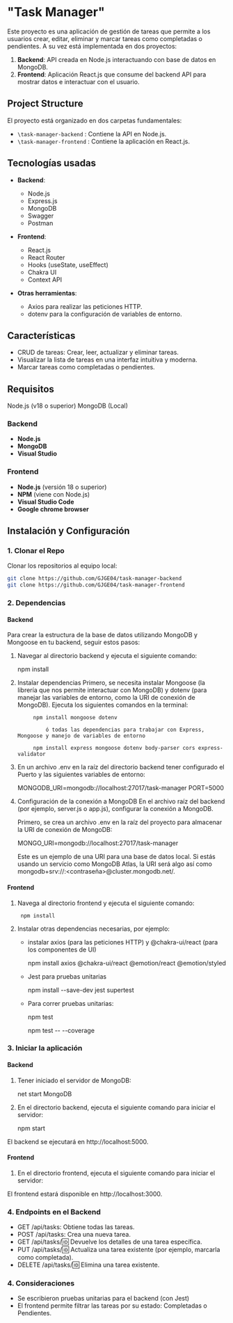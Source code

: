 # "Task Manager"

Este proyecto es una aplicación de gestión de tareas que permite a los usuarios crear, editar, eliminar y marcar tareas como completadas o pendientes. 
A su vez está implementada en dos proyectos:

1. **Backend**: API creada en Node.js interactuando con base de datos en MongoDB.
2. **Frontend**: Aplicación React.js que consume del backend API para mostrar datos e interactuar con el usuario.

## Project Structure 

El proyecto está organizado en dos carpetas fundamentales:

- `\task-manager-backend`	: Contiene la API en Node.js.
- `\task-manager-frontend`	: Contiene la aplicación en React.js.

## Tecnologías usadas

- **Backend**:
  - Node.js
  - Express.js
  - MongoDB
  - Swagger
  - Postman
  
- **Frontend**:
  - React.js
  - React Router
  - Hooks (useState, useEffect)
  - Chakra UI
  - Context API
  
- **Otras herramientas**:
  - Axios para realizar las peticiones HTTP.
  - dotenv para la configuración de variables de entorno.

## Características
- CRUD de tareas: Crear, leer, actualizar y eliminar tareas.
- Visualizar la lista de tareas en una interfaz intuitiva y moderna.
- Marcar tareas como completadas o pendientes.

## Requisitos
Node.js (v18 o superior)
MongoDB (Local)

### Backend

- **Node.js** 
- **MongoDB**		
- **Visual Studio** 

### Frontend

- **Node.js** (versión 18 o superior)
- **NPM** (viene con Node.js)
- **Visual Studio Code**
- **Google chrome browser**

## Instalación y Configuración

### 1. Clonar el Repo

Clonar los repositorios al equipo local:

```bash 
git clone https://github.com/GJGE04/task-manager-backend
git clone https://github.com/GJGE04/task-manager-frontend
```
### 2. Dependencias 

#### Backend

Para crear la estructura de la base de datos utilizando MongoDB y Mongoose en tu backend, seguir estos pasos:

1. Navegar al directorio backend y ejecuta el siguiente comando:

	npm install

2. Instalar dependencias
	Primero, se necesita instalar Mongoose (la librería que nos permite interactuar con MongoDB) y dotenv (para manejar las variables de entorno, como la URI de conexión de MongoDB).
	Ejecuta los siguientes comandos en la terminal:
	
			npm install mongoose dotenv
				
				ó todas las dependencias para trabajar con Express, Mongoose y manejo de variables de entorno
				
			npm install express mongoose dotenv body-parser cors express-validator	
				
3. En un archivo .env en la raíz del directorio backend tener configurado el Puerto y las siguientes variables de entorno:

	MONGODB_URI=mongodb://localhost:27017/task-manager
	PORT=5000
				
4. Configuración de la conexión a MongoDB
	En el archivo raíz del backend (por ejemplo, server.js o app.js), configurar la conexión a MongoDB.

	Primero, se crea un archivo .env en la raíz del proyecto para almacenar la URI de conexión de MongoDB:
	
	MONGO_URI=mongodb://localhost:27017/task-manager
	
	Este es un ejemplo de una URI para una base de datos local. Si estás usando un servicio como MongoDB Atlas, 
	la URI será algo así como 		  	mongodb+srv://<usuario>:<contraseña>@cluster.mongodb.net/<nombre-de-tu-db>.
	
#### Frontend

1. Navega al directorio frontend y ejecuta el siguiente comando:

		npm install
	
2. Instalar otras dependencias necesarias, por ejemplo:

	- instalar axios (para las peticiones HTTP) y @chakra-ui/react (para los componentes de UI)
	
		npm install axios @chakra-ui/react @emotion/react @emotion/styled

	- Jest para pruebas unitarias
		
		npm install --save-dev jest supertest
		
	- Para correr pruebas unitarias:
	
		npm test
		
		npm test -- --coverage
	
### 3. Iniciar la aplicación 

#### Backend

1. Tener iniciado el servidor de MongoDB:

	net start MongoDB

2. En el directorio backend, ejecuta el siguiente comando para iniciar el servidor:

	npm start
	
El backend se ejecutará en http://localhost:5000.
	
#### Frontend

1. En el directorio frontend, ejecuta el siguiente comando para iniciar el servidor:

El frontend estará disponible en http://localhost:3000.

### 4. Endpoints en el Backend

- GET /api/tasks: Obtiene todas las tareas.
- POST /api/tasks: Crea una nueva tarea.
- GET /api/tasks/:id: Devuelve los detalles de una tarea específica.
- PUT /api/tasks/:id: Actualiza una tarea existente (por ejemplo, marcarla como completada).
- DELETE /api/tasks/:id: Elimina una tarea existente.  

### 4. Consideraciones

- Se escribieron pruebas unitarias para el backend (con Jest)
- El frontend permite filtrar las tareas por su estado: Completadas o Pendientes.





